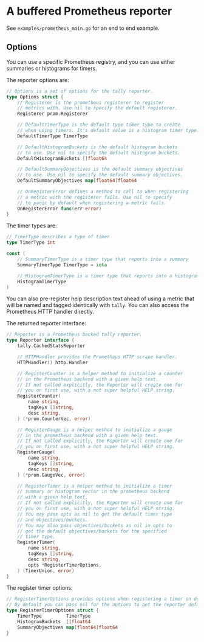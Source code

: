 # A buffered Prometheus reporter

See `examples/prometheus_main.go` for an end to end example.

## Options

You can use a specific Prometheus registry, and you can use
either summaries or histograms for timers.

The reporter options are:

```go
// Options is a set of options for the tally reporter.
type Options struct {
	// Registerer is the prometheus registerer to register
	// metrics with. Use nil to specify the default registerer.
	Registerer prom.Registerer

	// DefaultTimerType is the default type timer type to create
	// when using timers. It's default value is a histogram timer type.
	DefaultTimerType TimerType

	// DefaultHistogramBuckets is the default histogram buckets
	// to use. Use nil to specify the default histogram buckets.
	DefaultHistogramBuckets []float64

	// DefaultSummaryObjectives is the default summary objectives
	// to use. Use nil to specify the default summary objectives.
	DefaultSummaryObjectives map[float64]float64

	// OnRegisterError defines a method to call to when registering
	// a metric with the registerer fails. Use nil to specify
	// to panic by default when registering a metric fails.
	OnRegisterError func(err error)
}
```

The timer types are:

```go
// TimerType describes a type of timer
type TimerType int

const (
	// SummaryTimerType is a timer type that reports into a summary
	SummaryTimerType TimerType = iota

	// HistogramTimerType is a timer type that reports into a histogram
	HistogramTimerType
)
```

You can also pre-register help description text ahead of using a metric
that will be named and tagged identically with `tally`. You can also
access the Prometheus HTTP handler directly.

The returned reporter interface:

```go
// Reporter is a Prometheus backed tally reporter.
type Reporter interface {
	tally.CachedStatsReporter

	// HTTPHandler provides the Prometheus HTTP scrape handler.
	HTTPHandler() http.Handler

	// RegisterCounter is a helper method to initialize a counter
	// in the Prometheus backend with a given help text.
	// If not called explicitly, the Reporter will create one for
	// you on first use, with a not super helpful HELP string.
	RegisterCounter(
		name string,
		tagKeys []string,
		desc string,
	) (*prom.CounterVec, error)

	// RegisterGauge is a helper method to initialize a gauge
	// in the prometheus backend with a given help text.
	// If not called explicitly, the Reporter will create one for
	// you on first use, with a not super helpful HELP string.
	RegisterGauge(
		name string,
		tagKeys []string,
		desc string,
	) (*prom.GaugeVec, error)

	// RegisterTimer is a helper method to initialize a timer
	// summary or histogram vector in the prometheus backend
	// with a given help text.
	// If not called explicitly, the Reporter will create one for
	// you on first use, with a not super helpful HELP string.
	// You may pass opts as nil to get the default timer type
	// and objectives/buckets.
	// You may also pass objectives/buckets as nil in opts to
	// get the default objectives/buckets for the specified
	// timer type.
	RegisterTimer(
		name string,
		tagKeys []string,
		desc string,
		opts *RegisterTimerOptions,
	) (TimerUnion, error)
}
```

The register timer options:

```go
// RegisterTimerOptions provides options when registering a timer on demand.
// By default you can pass nil for the options to get the reporter defaults.
type RegisterTimerOptions struct {
	TimerType         TimerType
	HistogramBuckets  []float64
	SummaryObjectives map[float64]float64
}
```


